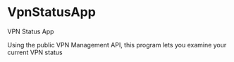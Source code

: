 # VpnStatusApp
VPN Status App

Using the public VPN Management API, this program lets you examine your current VPN status
